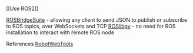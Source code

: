 [[Use ROS2]]


[ROSBridgeSuite](https://github.com/RobotWebTools/rosbridge_suite) - allowing any client to send JSON to publish or subscribe to ROS topics, over WebSockets and TCP
[ROSlibpy](https://github.com/gramaziokohler/roslibpy) - no need for ROS installation to interact with remote ROS node

References
[RobotWebTools](http://robotwebtools.org/)